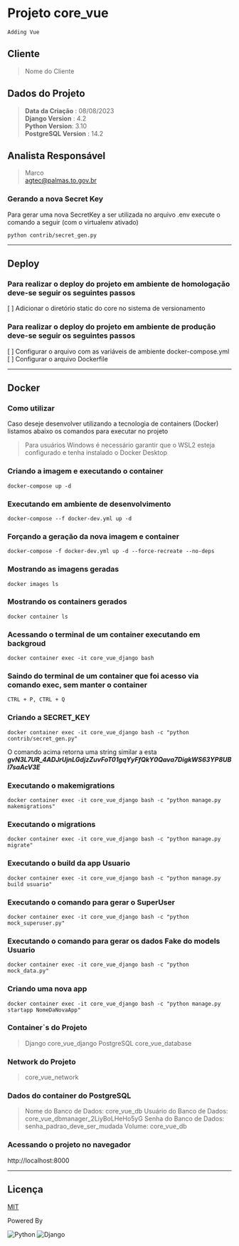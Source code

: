 # Projeto core_vue

    Adding Vue

## Cliente

> Nome do Cliente

## Dados do Projeto

> **Data da Criação** : 08/08/2023  
> **Django Version** : 4.2  
> **Python Version**: 3.10  
> **PostgreSQL Version** : 14.2

## Analista Responsável

> Marco  
> agtec@palmas.to.gov.br

### Gerando a nova Secret Key

Para gerar uma nova SecretKey a ser utilizada no arquivo .env execute o comando a seguir (com o virtualenv ativado)

```shell
python contrib/secret_gen.py  
```

----

## Deploy

### Para realizar o deploy do projeto em ambiente de homologação deve-se seguir os seguintes passos

[ ] Adicionar o diretório static do core no sistema de versionamento

### Para realizar o deploy do projeto em ambiente de produção deve-se seguir os seguintes passos

[ ] Configurar o arquivo com as variáveis de ambiente docker-compose.yml  
[ ] Configurar o arquivo Dockerfile

----

## Docker

### Como utilizar

Caso deseje desenvolver utilizando a tecnologia de containers (Docker) listamos abaixo os comandos para executar no
projeto

> Para usuários Windows é necessário garantir que o WSL2 esteja configurado e tenha instalado o Docker Desktop

### Criando a imagem e executando o container

```shell
docker-compose up -d
```

### Executando em ambiente de desenvolvimento

```shell
docker-compose --f docker-dev.yml up -d
```

### Forçando a geração da nova imagem e container

```shell
docker-compose -f docker-dev.yml up -d --force-recreate --no-deps
```

### Mostrando as imagens geradas

```shell
docker images ls
```

### Mostrando os containers gerados

```shell
docker container ls
```

### Acessando o terminal de um container executando em backgroud

```shell
docker container exec -it core_vue_django bash
```

### Saindo do terminal de um container que foi acesso via comando exec, sem **manter o container**

    CTRL + P, CTRL + Q

### Criando a SECRET_KEY

```shell
docker container exec -it core_vue_django bash -c "python contrib/secret_gen.py"
```

O comando acima retorna uma string similar a esta
***gvN3L7UR_4ADJrUjnLGdjzZuvFoT01gqYyFfQkY0Qava7DigkWS63YP8UBl7saAcV3E***

### Executando o makemigrations

```shell
docker container exec -it core_vue_django bash -c "python manage.py makemigrations"
```

### Executando o migrations

```shell
docker container exec -it core_vue_django bash -c "python manage.py migrate"    
```

### Executando o build da app Usuario

```shell
docker container exec -it core_vue_django bash -c "python manage.py build usuario"
```

### Executando o comando para gerar o SuperUser

```shell
docker container exec -it core_vue_django bash -c "python mock_superuser.py"
```

### Executando o comando para gerar os dados Fake do models Usuario

```shell
docker container exec -it core_vue_django bash -c "python mock_data.py"
```

### Criando uma nova app

```shell
docker container exec -it core_vue_django bash -c "python manage.py startapp NomeDaNovaApp"
```

### Container`s do Projeto

> Django core_vue_django
> PostgreSQL core_vue_database

### Network do Projeto

> core_vue_network

### Dados do container do PostgreSQL

> Nome do Banco de Dados: core_vue_db
> Usuário do Banco de Dados: core_vue_dbmanager_2LiyBoLHeHo5yG
> Senha do Banco de Dados: senha_padrao_deve_ser_mudada
> Volume: core_vue_db

### Acessando o projeto no navegador

http://localhost:8000

----

## Licença

[MIT](https://mit-license.org/)

Powered By

![Python](https://www.python.org/static/img/python-logo.png)
![Django](https://static.djangoproject.com/img/logo-django.42234b631760.svg)
